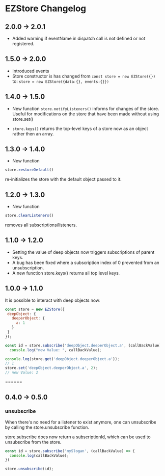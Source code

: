 # EZStore Changelog

## 2.0.0 -> 2.0.1

* Added warning if eventName in dispatch call is not defined or not registered.

## 1.5.0 -> 2.0.0

* Introduced events
* Store constructor is has changed from `const store = new EZStore({})` to: `store = new EZStore({data:{}, events:{}})`

## 1.4.0 -> 1.5.0

* New function `store.notifyListeners()` 
informs for changes of the store. Useful for modifications 
on the store that have been made without using store.set()

* `store.keys()` returns the top-level keys of a store now as an object rather then an array.

## 1.3.0 -> 1.4.0

* New function 
```javascript
store.restoreDefault()
``` 
re-initializes the store with the default object passed to it.

## 1.2.0 -> 1.3.0

* New function 
```javascript
store.clearListeners()
``` 
removes all subscriptions/listeners.

## 1.1.0 -> 1.2.0

* Setting the value of deep objects now triggers subscriptions of parent keys.
* A bug has been fixed where a subscription index of 0 prevented from an unsubscription.
* A new function store.keys() returns all top level keys.

## 1.0.0 -> 1.1.0

It is possible to interact with deep objects now:

```javascript
const store = new EZStore({
 deepObject: {
   deeperObject: {
     a: 1
   }
 }
});

const id = store.subscribe('deepObject.deeperObject.a', (callBackValue) => {
  console.log("new Value: ", callBackValue);

console.log(store.get('deepObject.deeperObject.a'));
// 1
store.set('deepObject.deeperObject.a', 2);
// new Value: 2
```

======
## 0.4.0 -> 0.5.0

### unsubscribe

When there's no need for a listener to exist anymore, one can unsubscribe by
calling the store.unsubscribe function.

store.subscribe does now return a subscriptionId, which can be used to
unsubscribe from the store.

```javascript
const id = store.subscribe('mySlogan', (callBackValue) => {
  console.log(callBackValue);
})

store.unsubscribe(id);
```
